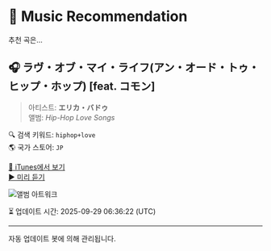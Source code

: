 
# 🎵 Music Recommendation

추천 곡은...

## 🎧 ラヴ・オブ・マイ・ライフ(アン・オード・トゥ・ヒップ・ホップ) [feat. コモン]  
> 아티스트: **エリカ・バドゥ**  
> 앨범: _Hip-Hop Love Songs_  

🔍 검색 키워드: `hiphop+love`  
🌎 국가 스토어: `JP`

[🔗 iTunes에서 보기](https://music.apple.com/jp/album/%E3%83%A9%E3%83%B4-%E3%82%AA%E3%83%96-%E3%83%9E%E3%82%A4-%E3%83%A9%E3%82%A4%E3%83%95-%E3%82%A2%E3%83%B3-%E3%82%AA%E3%83%BC%E3%83%89-%E3%83%88%E3%82%A5-%E3%83%92%E3%83%83%E3%83%97-%E3%83%9B%E3%83%83%E3%83%97-feat-%E3%82%B3%E3%83%A2%E3%83%B3/1608611295?i=1608611583&uo=4)  
[▶️ 미리 듣기](https://audio-ssl.itunes.apple.com/itunes-assets/AudioPreview211/v4/3f/66/6c/3f666cfa-43fe-59b3-de52-273d4e94bee1/mzaf_5412288082614807095.plus.aac.p.m4a)

![앨범 아트워크](https://is1-ssl.mzstatic.com/image/thumb/Music126/v4/c3/e2/c0/c3e2c077-2006-b87e-033f-c7dd978b7e07/22UMGIM12975.rgb.jpg/100x100bb.jpg)

⏳ 업데이트 시간: 2025-09-29 06:36:22 (UTC)

---
자동 업데이트 봇에 의해 관리됩니다.
